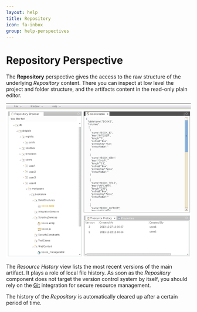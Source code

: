 ```yaml
---
layout: help
title: Repository
icon: fa-inbox
group: help-perspectives
---
```


Repository Perspective
===

The **Repository** perspective gives the access to the raw structure of the underlying *Repository* content.
There you can inspect at low level the project and folder structure, and the artifacts content in the read-only plain editor.

![Repository Perspective](images/tooling/perspectives/repository/repository-perspective.png)

The *Resource History* view lists the most recent versions of the main artifact. It plays a role of local file history. 
As soon as the *Repository* component does not target the version control system by itself, you should rely on the [Git](git.html) 
integration for secure resource management. 

The history of the *Repository* is automatically cleared up after a certain period of time.

